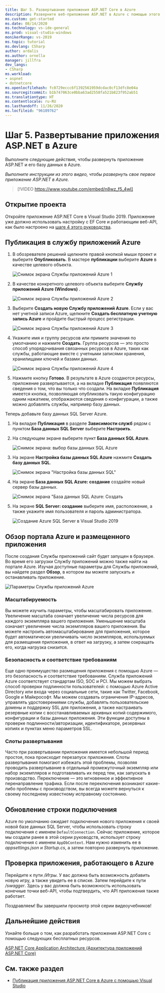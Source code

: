 ```yaml
---
title: Шаг 5. Развертывание приложения ASP.NET Core в Azure
description: Разверните веб-приложение ASP.NET в Azure с помощью этого видео-учебника и пошаговых инструкций.
ms.custom: get-started
ms.date: 08/14/2020
ms.technology: vs-ide-general
ms.prod: visual-studio-windows
monikerRange: vs-2019
ms.topic: tutorial
ms.devlang: CSharp
author: ardalis
ms.author: ornella
manager: jillfra
dev_langs:
- CSharp
ms.workload:
- aspnet
- dotnetcore
ms.openlocfilehash: fc0729eccc6f1392561959dcdac0cf13dfc8e04a
ms.sourcegitcommit: b1b747063ce0bba63ad2558fa521b823f952ab51
ms.translationtype: HT
ms.contentlocale: ru-RU
ms.lasthandoff: 11/26/2020
ms.locfileid: "96189762"
---
```

# <a name="step-5-deploy-your-aspnet-core-app-to-azure"></a>Шаг 5. Развертывание приложения ASP.NET в Azure

Выполните следующие действия, чтобы развернуть приложение ASP.NET и его базу данных в Azure.

_Выполните инструкции из этого видео, чтобы развернуть свое первое приложение ASP.NET в Azure._

> [!VIDEO https://www.youtube.com/embed/n8wz_f5_4wI]

## <a name="open-your-project"></a>Открытие проекта

Откройте приложение ASP.NET Core в Visual Studio 2019. Приложение уже должно использовать настройку с EF Core и работающим веб-API, как было настроено на [шаге 4 этого руководства](tutorial-aspnet-core-ef-step-04.md).

## <a name="publish-to-azure-app-service"></a>Публикация в службу приложений Azure

1. В обозревателе решений щелкните правой кнопкой мыши проект и выберите **Опубликовать**. В мастере **публикации** выберите **Azure** в качестве целевого объекта.

   ![Снимок экрана Службы приложений Azure 1](media/vs-2019/app-service-screen-1.png)

1. В качестве конкретного целевого объекта выберите **Службу приложений Azure (Windows)** .

   ![Снимок экрана Службы приложений Azure 2](media/vs-2019/app-service-screen-2.png)

1. Выберите **Создать новую Службу приложений Azure**. Если у вас нет учетной записи Azure, щелкните **Создать бесплатную учетную запись Azure** и пройдите быстрый процесс регистрации.

   ![Снимок экрана Службы приложений Azure 3](media/vs-2019/app-service-screen-3.png)

1. Укажите имя и группу ресурсов или примите значения по умолчанию и нажмите **Создать**. Группа ресурсов — это просто способ упорядочивания связанных ресурсов в Azure, таких как службы, работающие вместе с учетными записями хранения, хранилищами ключей и базами данных.

   ![Снимок экрана Службы приложений Azure 4](media/vs-2019/app-service-screen-4.png)

1. Нажмите кнопку **Готово**. В результате в Azure создаются ресурсы, приложение развертывается, а на вкладке **Публикация** появляются сведения о том, что вы только что создали. На вкладке **Публикация** имеется кнопка, позволяющая опубликовать такую конфигурацию одним нажатием, отображаются сведения о конфигурации, а также можно добавлять службы, например базу данных.

Теперь добавьте базу данных SQL Server Azure.

1. На вкладке **Публикация** в разделе **Зависимости служб** рядом с пунктом **База данных SQL Server** выберите **Настроить**.

1. На следующем экране выберите пункт **База данных SQL Azure**.

   ![Снимок экрана: выбор базы данных SQL Azure](media/vs-2019/app-service-azure-sql-db.png)

1. На экране **Настройка базы данных SQL Azure** нажмите **Создать базу данных SQL**.

   ![Снимок экрана "Настройка базы данных SQL"](media/vs-2019/app-service-azure-sql-db-2.png)

1. На экране **База данных SQL Azure: создание** создайте новый сервер базы данных.

   ![Снимок экрана "База данных SQL Azure: Создать](media/vs-2019/app-service-azure-sql-db-3.png)

1. На экране **SQL Server: создание** выберите имя, расположение, а также укажите имя пользователя и пароль администратора.

   ![Создание Azure SQL Server в Visual Studio 2019](media/vs-2019/app-service-azure-sql-db-overlayed.png)

## <a name="exploring-the-azure-portal-and-your-hosted-app"></a>Обзор портала Azure и размещенного приложения

После создания Службы приложений сайт будет запущен в браузере. Во время его загрузки Службу приложений можно также найти на портале Azure. Изучая доступные параметры для Службы приложений, вы найдете раздел **Обзор**, в котором вы можете запускать и останавливать приложение.

![Параметры Службы приложений Azure](media/vs-2019/vs2019-azure-app-service-menu-options.png)

### <a name="scalability"></a>Масштабируемость

Вы можете изучить параметры, чтобы масштабировать приложение. Увеличение масштаба означает увеличение числа ресурсов для каждого экземпляра вашего приложения. Уменьшение масштаба означает увеличение числа экземпляров вашего приложения. Вы можете настроить автомасштабирование для приложения, которое будет автоматически увеличивать число экземпляров, используемых для размещения приложения, в ответ на загрузку, а затем сокращать его, когда нагрузка снизится.

### <a name="security-and-compliance"></a>Безопасность и соответствие требованиям

Еще одно преимущество размещения приложения с помощью Azure — это безопасность и соответствие требованиям. Служба приложений Azure соответствует стандартам ISO, SOC и PCI. Мы можем выбрать способ проверки подлинности пользователей: с помощью Azure Active Directory или входа через социальные сети, такие как Twitter, Facebook, Google и Майкрософт. Мы можем создавать ограничения IP-адресов, управлять удостоверениями службы, добавлять пользовательские домены и поддержку SSL для приложения, а также настраивать резервные копии с восстанавливаемых архивных копий содержимого, конфигурации и базы данных приложения. Эти функции доступны в проверке подлинности/авторизации, идентификаторе, резервных копиях и пунктах меню параметров SSL.

### <a name="deployment-slots"></a>Слоты развертывания

Часто при развертывании приложения имеется небольшой период простоя, пока происходит перезапуск приложения. Слоты развертывания помогают избежать этой проблемы, позволяя проводить развертывание в отдельный промежуточный экземпляр или набор экземпляров и подготавливать их перед тем, как запускать в производство. Переключение — это мгновенное и эффективное перенаправление трафика. Если после переключения возникают какие-либо проблемы с производством, вы всегда можете вернуться к своему последнему известному исправному состоянию.

## <a name="update-connection-string"></a>Обновление строки подключения

Azure по умолчанию ожидает подключения нового приложения к своей новой базе данных SQL Server, чтобы использовать строку подключения с именем `DefaultConnection`. Сейчас приложение, которое мы создали ранее в этой серии руководств, использует строку подключения с именем `AppDbContext`. Нам нужно изменить ее в *appsettings.json* и *Startup.cs*, а затем повторно развернуть приложение.

## <a name="test-the-app-running-in-azure"></a>Проверка приложения, работающего в Azure

Перейдите к пути */Игры*. У вас должна быть возможность добавить новую игру, а также увидеть ее в списке. Затем перейдите к пути */swagger*. Здесь у вас должна быть возможность использовать конечные точки веб-API, чтобы подтвердить, что API приложения также работает.

Поздравляем! Вы завершили просмотр этой серии видеоучебников!

## <a name="next-steps"></a>Дальнейшие действия

Узнайте больше о том, как разработать приложения ASP.NET Core с помощью следующих бесплатных ресурсов.

[ASP.NET Core Application Architecture (Архитектура приложений ASP.NET Core)](https://dotnet.microsoft.com/learn/web/aspnet-architecture)

## <a name="see-also"></a>См. также раздел

- [Публикация приложения ASP.NET Core в Azure с помощью Visual Studio](/aspnet/core/tutorials/publish-to-azure-webapp-using-vs?view=aspnetcore-2.2&preserve-view=true)